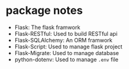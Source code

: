 

# package notes
- Flask: The flask framwork
- Flask-RESTful: Used to build RESTful api
- Flask-SQLAlchemy: An ORM framwork
- Flask-Script: Used to manage flask project
- Flask-Migrate: Used to manage database
- python-dotenv: Used to manage `.env` file